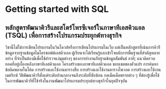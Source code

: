 # Getting started with SQL
## หลักสูตรพัฒนาคิวรีและสโตร์โพรซีเจอร์ในภาษาทีเอสคิวแอล (TSQL) เพื่อการสร้างโปรแกรมประยุกต์ทางธุรกิจ

วิชานี้ไม่ใช่การเขียนโปรแกรมในวินโดวส์หรือการเขียนโปรแกรมในเว็บ แต่เป็นหลักสูตรที่เน้นการคิวรีข้อมูลจากฐานข้อมูลไมโครซอฟต์เอสคิวเอล ผู้เรียนจะได้เรียนรู้และเข้าใจหลักการพื้นฐานที่สำคัญหลายอย่าง ที่จำเป็นต้องมีเพื่อใช้สำรวจแง่มุมต่างๆ ของการทำงานกับฐานข้อมูลสัมพันธ์ อาทิ;
แนวคิดรวบยอดที่อยู่เบื้องหลังภาษาทีเอสคิวแอล
โครงสร้างของภาษาทีเอสคิวแอล
ขอบเขตของตัวแปร
การค้นหาข้อผิดพลาดในโค้ด
การสร้างและใช้งานตารางสืบ
การสร้างและใช้งานตารางไพวอต
การสร้างและใช้งานเมตริกซ์
วิธีพัฒนาคิวรีตั้งแต่ระดับปานกลางจนถึงระดับที่ซับซ้อน
กลเม็ดเด็ดพรายต่าง ๆ ที่ต้องรู้เพื่อใช้ในการพัฒนาคิวรีที่ใช้จริงในงานพัฒนาโปรแกรมประยุกต์ทางธุรกิจในยุคปัจจุบัน
